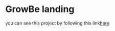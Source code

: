# GrowBe landing
you can see this project by following this link[here](https://github.com/Aleksey86rus/bem)